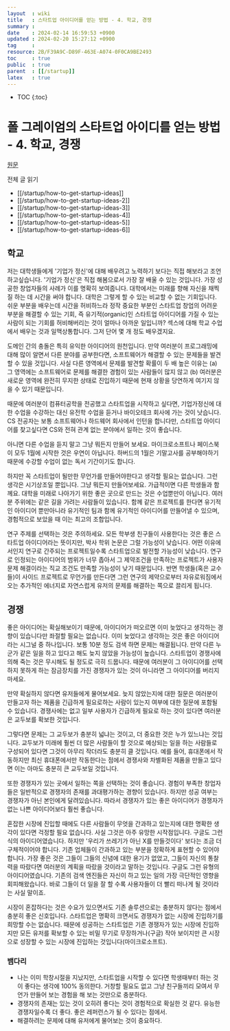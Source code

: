 ```yaml
---
layout  : wiki
title   : 스타트업 아이디어를 얻는 방법 - 4. 학교, 경쟁 
summary : 
date    : 2024-02-14 16:59:53 +0900
updated : 2024-02-20 15:27:12 +0900
tag     : 
resource: 2B/F39A9C-D89F-463E-A074-0F0CA9BE2493
toc     : true
public  : true
parent  : [[/startup]] 
latex   : true
---
```

* TOC
{:toc}

# 폴 그레이엄의 스타트업 아이디를 얻는 방법 - 4. 학교, 경쟁
[원문](https://www.paulgraham.com/startupideas.html)

전체 글 읽기
- [[/startup/how-to-get-startup-ideas]]
- [[/startup/how-to-get-startup-ideas-2]]
- [[/startup/how-to-get-startup-ideas-3]]
- [[/startup/how-to-get-startup-ideas-4]]
- [[/startup/how-to-get-startup-ideas-5]]
- [[/startup/how-to-get-startup-ideas-6]]

## 학교

저는 대학생들에게 '기업가 정신'에 대해 배우려고 노력하기 보다는 직접 해보라고 조언하고싶습니다. '기업가 정신'은 직접 해봄으로서 가장 잘 배울 수 있는 것입니다. 가장 성공한 창업자들의 사례가 이를 명확히 보여줍니다. 대학에서는 미래를 향해 자신을 채찍질 하는 데 시간을 써야 합니다. 대학은 그렇게 할 수 있는 비교할 수 없는 기회입니다. 쉬운 부분을 배우는데 시간을 허비하느라 정작 중요한 부분인 스타트업 창업의 어려운 부분을 해결할 수 있는 기회, 즉 유기적(organic)인 스타트업 아이디어를 가질 수 있는 사람이 되는 기회를 허비해버리는 것이 얼마나 아까운 일입니까? 섹스에 대해 학교 수업에서 배우는 것과 일맥상통합니다. 그저 단어 몇 개 정도 배우겠지요.

도메인 간의 충돌은 특히 유익한 아이디어의 원천입니다. 만약 여러분이 프로그래밍에 대해 많이 알면서 다른 분야를 공부한다면, 소프트웨어가 해결할 수 있는 문제들을 발견할 수 있을 것입니다. 사실 다른 영역에서 문제를 발견할 확률이 두 배 높은 이유는 (a) 그 영역에는 소프트웨어로 문제를 해결한 경험이 있는 사람들이 많지 않고 (b) 여러분은 새로운 영역에 완전히 무지한 상태로 진입하기 때문에 현재 상황을 당연하게 여기지 않을 수 있기 때문입니다.

때문에 여러분이 컴퓨터공학을 전공했고 스타트업을 시작하고 싶다면, 기업가정신에 대한 수업을 수강하는 대신 유전학 수업을 듣거나 바이오테크 회사에 가는 것이 낫습니다. CS 전공자는 보통 소프트웨어나 하드웨어 회사에서 인턴을 합니다만, 스타트업 아이디어를 찾고싶다면 CS와 전혀 관계 없는 분야에서 일하는 것이 좋습니다.

아니면 다른 수업을 듣지 말고 그냥 뭐든지 만들어 보세요. 마이크로소프트나 페이스북이 모두 1월에 시작한 것은 우연이 아닙니다. 하버드의 1월은 기말고사를 공부해야하기 때문에 수강할 수업이 없는 독서 기간이기도 합니다.

하지만 꼭 스타트업이 될만한 무언가를 만들어야한다고 생각할 필요는 없습니다. 그런 생각은 시기상조일 뿐입니다. 그냥 뭐든지 만들어보세요. 가급적이면 다른 학생들과 함께요. 대학을 미래로 나아가기 위한 좋은 곳으로 만드는 것은 수업뿐만이 아닙니다. 여러분 주위에는 같은 길을 가려는 사람들이 있습니다. 함께 같은 프로젝트를 한다면 유기적인 아이디어 뿐만아니라 유기적인 팀과 함께 유기적인 아이디어를 만들어낼 수 있으며, 경험적으로 보았을 때 이는 최고의 조합입니다.

연구 주제를 선택하는 것은 주의하세요. 모든 학부생 친구들이 사용한다는 것은 좋은 스타트업 아이디어라는 뜻이지만, 박사 학위 논문은 그럴 가능성이 낮습니다. 어떤 이유에서인지 연구로 간주되는 프로젝트일수록 스타트업으로 발전할 가능성이 낮습니다. 연구로 인정되는 아이디어의 범위가 너무 좁아서 그 제약조건을 만족하는 프로젝트가 사용자 문제 해결이라는 직교 조건도 만족할 가능성이 낮기 때문입니다. 반면 학생들(혹은 교수들)이 사이드 프로젝트로 무언가를 만든다면 그런 연구의 제약으로부터 자유로워짐에서 오는 추가적인 에너지로 자연스럽게 유저의 문제를 해결하는 쪽으로 끌리게 됩니다.

## 경쟁

좋은 아이디어는 확실해보이기 때문에, 아이디어가 떠오르면 이미 늦었다고 생각하는 경향이 있습니다만 좌절할 필요는 없습니다. 이미 늦었다고 생각하는 것은 좋은 아이디어라는 시그널 중 하나입니다. 보통 10분 정도 검색 하면 문제는 해결됩니다. 만약 다른 누군가 같은 일을 하고 있다고 해도 늦지 않았을 가능성이 높습니다. 스타트업이 경쟁사에 의해 죽는 것은 무시해도 될 정도로 극히 드뭅니다. 때문에 여러분이 그 아이디어를 선택하지 못하게 하는 잠금장치를 가진 경쟁자가 있는 것이 아니라면 그 아이디어를 버리지 마세요.

만약 확실하지 않다면 유저들에게 물어보세요. 늦지 않았는지에 대한 질문은 여러분이 만들고자 하는 제품을 긴급하게 필요로하는 사람이 있는지 여부에 대한 질문에 포함될 수 있습니다. 경쟁사에는 없고 일부 사용자가 긴급하게 필요로 하는 것이 있다면 여러분은 교두보를 확보한 것입니다.

그렇다면 문제는 그 교두보가 충분히 넓냐는 것이고, 더 중요한 것은 누가 있느냐는 것입니다. 교두보가 미래에 훨씬 더 많은 사람들이 할 것으로 예상되는 일을 하는 사람들로 구성되어 있다면 그것이 아무리 작더라도 충분히 클 것입니다. 예를 들어, 휴대폰에서 작동하지만 최신 휴대폰에서만 작동한다는 점에서 경쟁사와 차별화된 제품을 만들고 있다면 이는 아마도 충분히 큰 교두보일 것입니다. 

또한 경쟁자가 있는 곳에서 일하는 쪽을 선택하는 것이 좋습니다. 경험이 부족한 창업자들은 일반적으로 경쟁자의 존재를 과대평가하는 경향이 있습니다. 하지만 성공 여부는 경쟁자가 아닌 본인에게 달려있습니다. 따라서 경쟁자가 있는 좋은 아이디어가 경쟁자가 없는 나쁜 아이디어보다 훨씬 좋습니다.

혼잡한 시장에 진입할 때에도 다른 사람들이 무엇을 간과하고 있는지에 대한 명확한 생각이 있다면 걱정할 필요 없습니다. 사실 그것은 아주 유망한 시작점입니다. 구글도 그런 식의 아이디어였습니다. 하지만 '우리가 쓰레기가 아닌 X를 만들것이다' 보다는 조금 더 구체적이어야 합니다. 기존 업체들이 간과하고 있는 부분을 정확하게 표현할 수 있어야 합니다. 가장 좋은 것은 그들이 그들의 신념에 대한 용기가 없었고, 그들이 자신의 통찰력을 따랐다면 여러분의 계획을 따랐을 것이라고 말하는 것입니다. 구글도 그런 유형의 아이디어였습니다. 기존의 검색 엔진들은 자신이 하고 있는 일의 가장 극단적인 영향을 회피해왔습니다. 바로 그들이 더 일을 잘 할 수록 사용자들이 더 빨리 떠나게 될 것이라는 사실 말이죠.

시장이 혼잡하다는 것은 수요가 있으면서도 기존 솔루션으로는 충분하지 않다는 점에서 충분히 좋은 신호입니다. 스타트업은 명확히 크면서도 경쟁자가 없는 시장에 진입하기를 희망할 수는 없습니다. 때문에 성공하는 스타트업은 기존 경쟁자가 있는 시장에 진입하지만 모든 유저를 확보할 수 있는 비밀 무기로 무장하거나(구글) 작아 보이지만 큰 시장으로 성장할 수 있는 시장에 진입하는 것입니다(마이크로소프트).

### 뱀다리

- 나는 이미 학창시절을 지났지만, 스타트업을 시작할 수 있다면 학생때부터 하는 것이 좋다는 생각에 100% 동의한다. 거창할 필요도 없고 그냥 친구들끼리 모여서 무언가 만들어 보는 경험을 해 보는 것만으로 충분하다.
- 경쟁자의 존재는 있는 것이 오히려 좋다는 것이 경험적으로 확실한 것 같다. 유능한 경쟁자일수록 더 좋다. 좋은 레퍼런스가 될 수 있다는 점에서.
- 해결하려는 문제에 대해 유저에게 물어보는 것이 중요하다.
